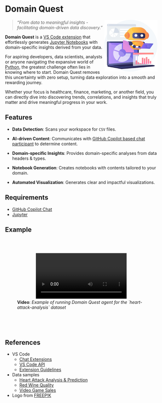 # Domain Quest

<img alt="Solution design diagram" src="./images/domain-quest.png" width="35%" align="right"/>

> *“From data to meaningful insights - facilitating domain-driven data discovery.”*

**Domain Quest** is a [VS Code extension](https://code.visualstudio.com/docs/editor/extension-marketplace) that effortlessly generates [Jupyter Notebooks](https://code.visualstudio.com/docs/datascience/jupyter-notebooks) with domain-specific insights derived from your data.

For aspiring developers, data scientists, analysts or anyone navigating the expansive world of [Python](https://www.python.org/), the greatest challenge often lies in knowing where to start. Domain Quest removes this uncertainty with zero setup, turning data exploration into a smooth and rewarding journey.

Whether your focus is healthcare, finance, marketing, or another field, you can directly dive into discovering trends, correlations, and insights that truly matter and drive meaningful progress in your work.


## Features

* **Data Detection**: Scans your workspace for `CSV` files.

* **AI-driven Content**: Communicates with [GitHub Copilot based chat participant](./src/prompts/base.md) to determine content.

* **Domain-specific Insights**: Provides domain-specific analyses from data headers & types.

* **Notebook Generation**: Creates notebooks with contents tailored to your domain.

* **Automated Visualization**: Generates clear and impactful visualizations.


## Requirements

- [GitHub Copilot Chat](https://code.visualstudio.com/api/extension-guides/chat)
- [Jupyter](https://marketplace.visualstudio.com/items?itemName=ms-toolsai.jupyter)


## Example

<br><br>
<figure>
<div align="center">
  <video src="https://github.com/user-attachments/assets/fcf02847-8ced-42b7-b24a-5cbfea392cb6" controls="controls" />    
</div>
  <figcaption>
    <b>Video</b>: <i>Example of running Domain Quest agent for the `heart-attack-analysis` dataset</i>
  </figcaption>
</figure>
<br><br><br>

## References

* VS Code
  * [Chat Extensions](https://code.visualstudio.com/api/extension-guides/chat)
  * [VS Code API](https://code.visualstudio.com/api/references/vscode-api)
  * [Extension Guidelines](https://code.visualstudio.com/api/references/extension-guidelines)
* Data samples
  * [Heart Attack Analysis & Prediction](https://www.kaggle.com/code/kanncaa1/heart-attack-analysis-prediction)
  * [Red Wine Quality](https://www.kaggle.com/datasets/uciml/red-wine-quality-cortez-et-al-2009)
  * [Video Game Sales](https://www.kaggle.com/datasets/gregorut/videogamesales)
* Logo from [FREEP!K](https://www.freepik.com/free-vector/ai-powered-marketing-tools-abstract-concept-illustration_12291062.htm#fromView=search&page=1&position=7&uuid=d566a5ec-64b2-4295-a489-008dd89b8e1c)
